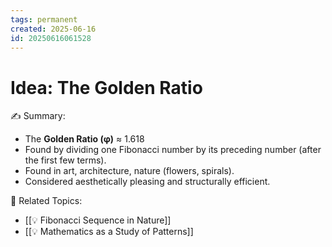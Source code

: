 ```yaml
---
tags: permanent
created: 2025-06-16
id: 20250616061528
---
```


# Idea: The Golden Ratio

✍ Summary:
- The **Golden Ratio (φ)** ≈ 1.618
- Found by dividing one Fibonacci number by its preceding number (after the first few terms).
- Found in art, architecture, nature (flowers, spirals).
- Considered aesthetically pleasing and structurally efficient.

👀 Related Topics:
- [[💡 Fibonacci Sequence in Nature]]
- [[💡 Mathematics as a Study of Patterns]]
